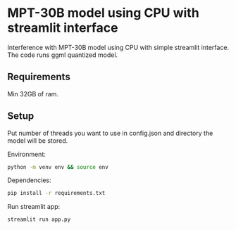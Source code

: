 # MPT-30B model using CPU with streamlit interface

Interference with MPT-30B model using CPU with simple streamlit interface. The code runs ggml quantized model.

## Requirements
Min 32GB of ram.

## Setup
Put number of threads you want to use in config.json and directory the model will be stored. 

Environment:
```bash
python -m venv env && source env
```

Dependencies: 
```bash
pip install -r requirements.txt
```

Run streamlit app:
```bash
streamlit run app.py
```
